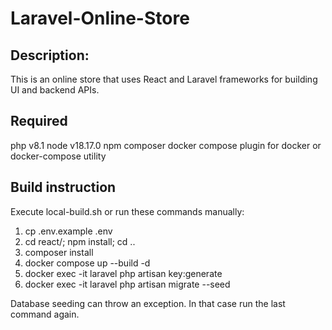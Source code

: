 # Laravel-Online-Store
## Description:
This is an online store that uses React and Laravel frameworks for building UI and backend APIs.
## Required
php v8.1
node v18.17.0
npm
composer
docker
compose plugin for docker or docker-compose utility
## Build instruction
Execute local-build.sh or run these commands manually:
1. cp .env.example .env
2. cd react/; npm install; cd ..
3. composer install
4. docker compose up --build -d
5. docker exec -it laravel php artisan key:generate
6. docker exec -it laravel php artisan migrate --seed

Database seeding can throw an exception. In that case run the last command again.
